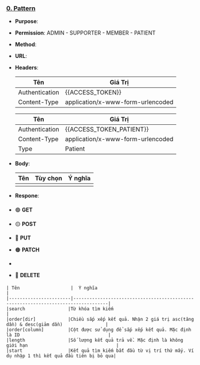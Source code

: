 ### [**0. Pattern**](#0-pattern)

- **Purpose**: 

- **Permission**: ADMIN - SUPPORTER - MEMBER - PATIENT

- **Method**: 

- **URL**: 

- **Headers**:
   
    | Tên                  | Giá Trị                                                                   |
    |----------------------|---------------------------------------------------------------------------|
    |Authentication        |{{ACCESS_TOKEN}}                                                           |
    |Content-Type          |application/x-www-form-urlencoded                                          |

    | Tên                  | Giá Trị                                                                   |
    |----------------------|---------------------------------------------------------------------------|
    |Authentication        |{{ACCESS_TOKEN_PATIENT}}                                                   |
    |Content-Type          |application/x-www-form-urlencoded                                          |
    |Type                  |Patient                                                                    |

- **Body**:
  
    | Tên                   | Tùy chọn | Ý nghĩa                                                                           |
    |-----------------------|----------|-----------------------------------------------------------------------------------|
    |         |  |                                           |

- **Respone**:

####

- 🟢 **GET**

- 🟡 **POST**

- 🔵 **PUT**

- 🟠 **PATCH**
- 
- 🔴 **DELETE**

####

    | Tên                   |  Ý nghĩa                                                                          |
    |-----------------------|-----------------------------------------------------------------------------------|
    |search                |Từ khóa tìm kiếm                                                                    |           
    |order[dir]            |Chiều sắp xếp kết quả. Nhận 2 giá trị asc(tăng dần) & desc(giảm dần)                |
    |order[column]         |Cột được sử dụng để sắp xếp kết quả. Mặc định là ID                                 |
    |length                |Số lượng kết quả trả về. Mặc định là không giới hạn                                 |
    |start                 |Kết quả tìm kiếm bắt đầu từ vị trí thứ mấy. Ví dụ nhập 1 thì kết quả đầu tiên bị bỏ qua| 